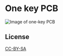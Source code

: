 # One key PCB

![Image of one-key PCB](https://rawgit.com/ahtn/keyboard_pcb/master/one_key_v1/one-key.png)

## License

[CC-BY-SA](https://creativecommons.org/licenses/by-sa/4.0/)
